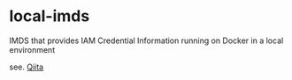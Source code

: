 # local-imds
IMDS that provides IAM Credential Information running on Docker in a local environment

see. [Qiita](https://qiita.com/miyaz/items/9e28066dc95cb09da18c)
